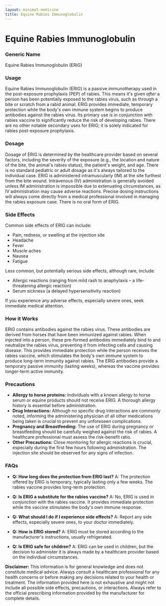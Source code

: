 ```yaml
---
layout: minimal-medicine
title: Equine Rabies Immunoglobulin
---
```


# Equine Rabies Immunoglobulin
### Generic Name
Equine Rabies Immunoglobulin (ERIG)

### Usage
Equine Rabies Immunoglobulin (ERIG) is a passive immunotherapy used in the post-exposure prophylaxis (PEP) of rabies.  This means it's given *after* a person has been potentially exposed to the rabies virus, such as through a bite or scratch from a rabid animal.  ERIG provides immediate, temporary protection while the body's own immune system begins to produce antibodies against the rabies virus.  Its primary use is in conjunction with rabies vaccine to significantly reduce the risk of developing rabies.  There are no other notable secondary uses for ERIG; it is solely indicated for rabies post-exposure prophylaxis.

### Dosage
Dosage of ERIG is determined by the healthcare provider based on several factors, including the severity of the exposure (e.g., the location and nature of the bite, the animal's rabies status), the patient's weight, and age.  There is no standard pediatric or adult dosage as it's always tailored to the individual case.  ERIG is administered intramuscularly (IM) at the site furthest from the bite wound.  Intravenous (IV) administration is generally avoided unless IM administration is impossible due to extenuating circumstances, as IV administration may cause adverse reactions.  Precise dosing instructions will always come directly from a medical professional involved in managing the rabies exposure case.  There is no oral form of ERIG.

### Side Effects
Common side effects of ERIG can include:

* Pain, redness, or swelling at the injection site
* Headache
* Fever
* Muscle aches
* Nausea
* Fatigue

Less common, but potentially serious side effects, although rare, include:

* Allergic reactions (ranging from mild rash to anaphylaxis – a life-threatening allergic reaction)
* Serum sickness (a delayed hypersensitivity reaction)


If you experience any adverse effects, especially severe ones, seek immediate medical attention.

### How it Works
ERIG contains antibodies against the rabies virus.  These antibodies are derived from horses that have been immunized against rabies. When injected into a person, these pre-formed antibodies immediately bind to and neutralize the rabies virus, preventing it from infecting cells and causing disease.  This provides immediate protection while the person receives the rabies vaccine, which stimulates the body's own immune system to produce long-term immunity against rabies.  The ERIG antibodies provide a temporary passive immunity (lasting weeks), whereas the vaccine provides longer-term active immunity.

### Precautions
* **Allergy to horse proteins:**  Individuals with a known allergy to horse serum or equine products should not receive ERIG.  A thorough allergy history is essential before administration.
* **Drug Interactions:**  Although no specific drug interactions are commonly noted, informing the administering physician of all other medications being taken is crucial to prevent any unforeseen complications.
* **Pregnancy and Breastfeeding:**  The use of ERIG during pregnancy or breastfeeding should be carefully weighed against the risk of rabies.  A healthcare professional must assess the risk-benefit ratio.
* **Other Precautions:**  Close monitoring for allergic reactions is crucial, especially during the first few hours following administration.  The injection site should be observed for any signs of infection.


### FAQs

* **Q: How long does the protection from ERIG last?**  A: The protection offered by ERIG is temporary, typically lasting only a few weeks. The rabies vaccine provides long-term protection.

* **Q: Is ERIG a substitute for the rabies vaccine?** A: No, ERIG is used *in conjunction* with the rabies vaccine. It provides immediate protection while the vaccine stimulates the body's own immune response.

* **Q: What should I do if I experience side effects?** A: Report any side effects, especially severe ones, to your doctor immediately.

* **Q: How is ERIG stored?** A: ERIG must be stored according to the manufacturer's instructions, usually refrigerated.

* **Q: Is ERIG safe for children?** A: ERIG can be used in children, but the decision to administer it is always made by a healthcare provider based on the individual circumstances.


**Disclaimer:** This information is for general knowledge and does not constitute medical advice.  Always consult a healthcare professional for any health concerns or before making any decisions related to your health or treatment.  The information provided here is not exhaustive and might not include all possible side effects, precautions, or interactions.  Always refer to the official prescribing information provided by the manufacturer for complete details.
